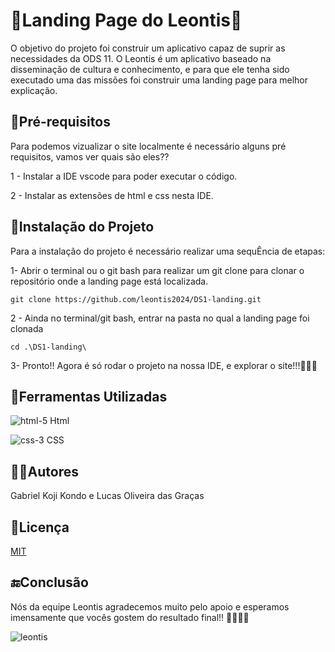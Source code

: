 # 🦎Landing Page do Leontis🦎

O objetivo do projeto foi construir um aplicativo capaz de suprir as necessidades da ODS 11. O Leontis é um aplicativo baseado na disseminação de cultura e conhecimento, e para que ele tenha sido executado uma das missões foi construir uma landing page para melhor explicação. 


## 🥶Pré-requisitos
Para podemos vizualizar o site localmente é necessário alguns pré requisitos, vamos ver quais são eles??

1 - Instalar a IDE vscode para poder executar o código.

2 - Instalar as extensões de html e css nesta IDE.

## 🤖Instalação do Projeto

Para a instalação do projeto é necessário realizar uma sequÊncia de etapas:

1- Abrir o terminal ou o git bash para realizar um git clone para clonar o repositório onde a landing page está localizada.

```git bash
git clone https://github.com/leontis2024/DS1-landing.git
```

2 - Ainda no terminal/git bash, entrar na pasta no qual a landing page foi clonada

```git bash
cd .\DS1-landing\
```
3- Pronto!! Agora é só rodar o projeto na nossa IDE, e explorar o site!!!🥳🥳🥳


## 🎨Ferramentas Utilizadas

![html-5](https://github.com/user-attachments/assets/961486fc-cdf9-4e61-9e5b-f707158530ec)
Html

![css-3](https://github.com/user-attachments/assets/42244c71-9459-47ad-a960-403ed6b999fb)
CSS

## 👨‍🎨Autores 

Gabriel Koji Kondo e Lucas Oliveira das Graças


## 📝Licença

[MIT](https://choosealicense.com/licenses/mit/)

## 🔚Conclusão

Nós da equipe Leontis agradecemos muito pelo apoio e esperamos imensamente que vocês gostem do resultado final!! 🚀🚀🎆🎆

![leontis](https://github.com/user-attachments/assets/75decb5b-5277-45e4-aea9-4cc586739c07)

